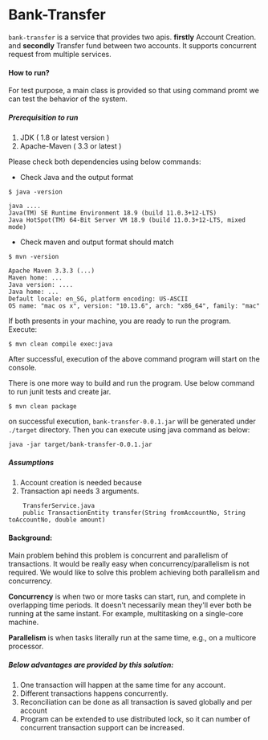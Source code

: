 # Bank-Transfer

`bank-transfer` is a service that provides two apis. **firstly** Account Creation.
and **secondly** Transfer fund between two accounts. It supports concurrent request from multiple services.


#### How to run?
 
For test purpose, a main class is provided so that using command promt we can test the behavior of the system.

##### Prerequisition to run
1. JDK ( 1.8 or latest version )
2. Apache-Maven ( 3.3 or latest ) 

Please check both dependencies using below commands:
* Check Java and the output format 
```
$ java -version

java ....
Java(TM) SE Runtime Environment 18.9 (build 11.0.3+12-LTS)
Java HotSpot(TM) 64-Bit Server VM 18.9 (build 11.0.3+12-LTS, mixed mode)
```
* Check maven and output format should match
```
$ mvn -version

Apache Maven 3.3.3 (...)
Maven home: ...
Java version: ....
Java home: ...
Default locale: en_SG, platform encoding: US-ASCII
OS name: "mac os x", version: "10.13.6", arch: "x86_64", family: "mac"
```

If both presents in your machine, you are ready to run the program. Execute:
```
$ mvn clean compile exec:java 
```
After successful, execution of the above command program will start on the console.

There is one more way to build and run the program. 
Use below command to run junit tests and create jar.
```
$ mvn clean package
```
on successful execution, `bank-transfer-0.0.1.jar` will be generated under `./target` directory.
Then you can execute using java command as below:
```
java -jar target/bank-transfer-0.0.1.jar
```
##### Assumptions
1. Account creation is needed because
2. Transaction api needs 3 arguments.
```
    TransferService.java
    public TransactionEntity transfer(String fromAccountNo, String toAccountNo, double amount)
```

#### Background:

Main problem behind this problem is concurrent and parallelism of transactions. It would be really easy when concurrency/parallelism is not required. We would like to 
solve this problem achieving both parallelism and concurrency.<br/>

**Concurrency** is when two or more tasks can start, run, and complete in overlapping time periods. It doesn't necessarily mean they'll ever both be running at the same instant. For example, multitasking on a single-core machine.

**Parallelism** is when tasks literally run at the same time, e.g., on a multicore processor.

##### Below advantages are provided by this solution:
1. One transaction will happen at the same time for any account.
2. Different transactions happens concurrently.
3. Reconciliation can be done as all transaction is saved globally and per account
4. Program can be extended to use distributed lock, so it can number of concurrent transaction support can be increased.

